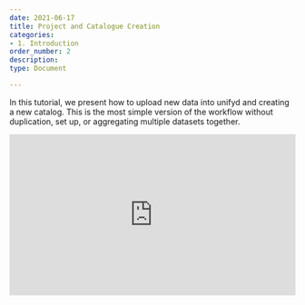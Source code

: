 ```yaml
---
date: 2021-06-17
title: Project and Catalogue Creation
categories:
- 1. Introduction
order_number: 2
description:
type: Document

---
```


In this tutorial, we present how to upload new data into unifyd and creating a new catalog. This is the most simple version of the workflow without duplication, set up, or aggregating multiple datasets together. 

<div style="position: relative; padding-bottom: 56.25%; height: 0;"><iframe src="https://www.loom.com/embed/a1a26c79964c4326935561e5ad04f875" frameborder="0" webkitallowfullscreen mozallowfullscreen allowfullscreen style="position: absolute; top: 0; left: 0; width: 100%; height: 100%;"></iframe></div>
